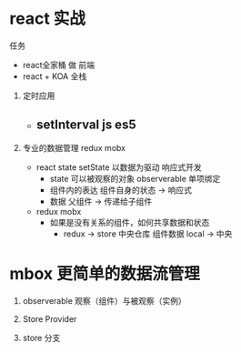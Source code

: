 # react 实战
任务
- react全家桶 做 前端
- react + KOA 全栈

1. 定时应用
    - setInterval js es5
        - 

2. 专业的数据管理 redux mobx
    - react state  setState  以数据为驱动  响应式开发
        - state 可以被观察的对象 observerable 单项绑定
        - 组件内的表达 组件自身的状态 -> 响应式
        - 数据 父组件 -> 传递给子组件
    - redux mobx
        - 如果是没有关系的组件，如何共享数据和状态
            - redux  -> store 中央仓库  组件数据 local -> 中央


# mbox 更简单的数据流管理
1. observerable 观察（组件）与被观察（实例）
2. Store Provider 

3. store 分支